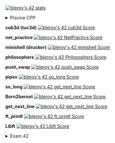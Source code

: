 [![bleroy's 42 stats](https://badge42.vercel.app/api/v2/cl20ljboz005009l98d0knx65/stats?cursusId=21&coalitionId=116)](https://github.com/JaeSeoKim/badge42)

<p>
<details>
<summary id="tableOfContents">Piscine CPP</summary>

- [Day00] [![bleroy's 42 CPP Module 00 Score](https://badge42.vercel.app/api/v2/cl20ljboz005009l98d0knx65/project/2670078)](https://github.com/JaeSeoKim/badge42)
- [Day01] [![bleroy's 42 CPP Module 01 Score](https://badge42.vercel.app/api/v2/cl20ljboz005009l98d0knx65/project/2670210)](https://github.com/JaeSeoKim/badge42)
- [Day02] [![bleroy's 42 CPP Module 02 Score](https://badge42.vercel.app/api/v2/cl20ljboz005009l98d0knx65/project/2670278)](https://github.com/JaeSeoKim/badge42)
- [Day03] [![bleroy's 42 CPP Module 03 Score](https://badge42.vercel.app/api/v2/cl20ljboz005009l98d0knx65/project/2671357)](https://github.com/JaeSeoKim/badge42)
- [Day04] [![bleroy's 42 CPP Module 04 Score](https://badge42.vercel.app/api/v2/cl20ljboz005009l98d0knx65/project/2700864)](https://github.com/JaeSeoKim/badge42)
- [Day05] [![bleroy's 42 CPP Module 05 Score](https://badge42.vercel.app/api/v2/cl20ljboz005009l98d0knx65/project/2703133)](https://github.com/JaeSeoKim/badge42)
- [Day06] [![bleroy's 42 CPP Module 06 Score](https://badge42.vercel.app/api/v2/cl20ljboz005009l98d0knx65/project/2716224)](https://github.com/JaeSeoKim/badge42)
- [Day07] [![bleroy's 42 CPP Module 07 Score](https://badge42.vercel.app/api/v2/cl20ljboz005009l98d0knx65/project/2717020)](https://github.com/JaeSeoKim/badge42)
- [Day08] [![bleroy's 42 CPP Module 08 Score](https://badge42.vercel.app/api/v2/cl20ljboz005009l98d0knx65/project/2721042)](https://github.com/JaeSeoKim/badge42)

</details>
</p>

**cub3d (tuc3d)** [![bleroy's 42 cub3d Score](https://badge42.vercel.app/api/v2/cl20ljboz005009l98d0knx65/project/2615031)](https://github.com/JaeSeoKim/badge42)

**net_practice** [![bleroy's 42 NetPractice Score](https://badge42.vercel.app/api/v2/cl20ljboz005009l98d0knx65/project/2606997)](https://github.com/JaeSeoKim/badge42)

**minishell (drucker)** [![bleroy's 42 minishell Score](https://badge42.vercel.app/api/v2/cl20ljboz005009l98d0knx65/project/2554907)](https://github.com/JaeSeoKim/badge42)

**philosophers** [![bleroy's 42 Philosophers Score](https://badge42.vercel.app/api/v2/cl20ljboz005009l98d0knx65/project/2593312)](https://github.com/JaeSeoKim/badge42)

**push_swap** [![bleroy's 42 push_swap Score](https://badge42.vercel.app/api/v2/cl20ljboz005009l98d0knx65/project/2452553)](https://github.com/JaeSeoKim/badge42)

**pipex** [![bleroy's 42 so_long Score](https://badge42.vercel.app/api/v2/cl20ljboz005009l98d0knx65/project/2452551)](https://github.com/JaeSeoKim/badge42)

**so_long** [![bleroy's 42 get_next_line Score](https://badge42.vercel.app/api/v2/cl20ljboz005009l98d0knx65/project/2404058)](https://github.com/JaeSeoKim/badge42)

**Born2beroot** [![bleroy's 42 get_next_line Score](https://badge42.vercel.app/api/v2/cl20ljboz005009l98d0knx65/project/2404058)](https://github.com/JaeSeoKim/badge42)

**get_next_line** [![bleroy's 42 get_next_line Score](https://badge42.vercel.app/api/v2/cl20ljboz005009l98d0knx65/project/2404058)](https://github.com/JaeSeoKim/badge42)

**ft_printf** [![bleroy's 42 ft_printf Score](https://badge42.vercel.app/api/v2/cl20ljboz005009l98d0knx65/project/2403751)](https://github.com/JaeSeoKim/badge42)

**Libft** [![bleroy's 42 Libft Score](https://badge42.vercel.app/api/v2/cl20ljboz005009l98d0knx65/project/2380324)](https://github.com/JaeSeoKim/badge42)

<p>
<details>
<summary id="tableOfContents">Exam 42</summary>

- [Exam02] [![bleroy's 42 Exam Rank 03 Score](https://badge42.vercel.app/api/v2/cl20ljboz005009l98d0knx65/project/2604836)](https://github.com/JaeSeoKim/badge42)
- [Exam03] [![bleroy's 42 Exam Rank 02 Score](https://badge42.vercel.app/api/v2/cl20ljboz005009l98d0knx65/project/2521566)](https://github.com/JaeSeoKim/badge42)
- [Exam04] **-INCOMING-**
- [Exam05] **----------**
- [Exam06] **----------**

</details>
</p>

